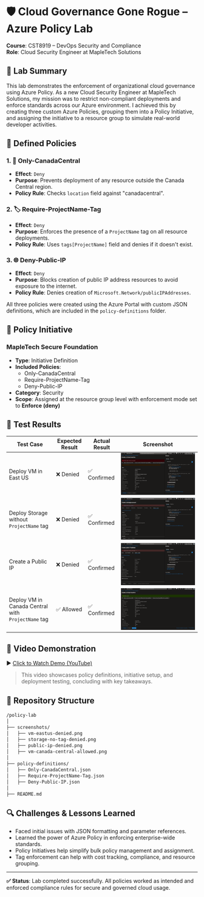 
# 🛡️ Cloud Governance Gone Rogue – Azure Policy Lab

**Course**: CST8919 – DevOps Security and Compliance  
**Role**: Cloud Security Engineer at MapleTech Solutions

## 📝 Lab Summary

This lab demonstrates the enforcement of organizational cloud governance using Azure Policy. As a new Cloud Security Engineer at MapleTech Solutions, my mission was to restrict non-compliant deployments and enforce standards across our Azure environment. I achieved this by creating three custom Azure Policies, grouping them into a Policy Initiative, and assigning the initiative to a resource group to simulate real-world developer activities.

## 🚧 Defined Policies

### 1. 📍 Only-CanadaCentral
- **Effect**: `Deny`
- **Purpose**: Prevents deployment of any resource outside the Canada Central region.
- **Policy Rule**: Checks `location` field against "canadacentral".

### 2. 🏷️ Require-ProjectName-Tag
- **Effect**: `Deny`
- **Purpose**: Enforces the presence of a `ProjectName` tag on all resource deployments.
- **Policy Rule**: Uses `tags[ProjectName]` field and denies if it doesn't exist.

### 3. 🌐 Deny-Public-IP
- **Effect**: `Deny`
- **Purpose**: Blocks creation of public IP address resources to avoid exposure to the internet.
- **Policy Rule**: Denies creation of `Microsoft.Network/publicIPAddresses`.

All three policies were created using the Azure Portal with custom JSON definitions, which are included in the `policy-definitions` folder.

## 🧵 Policy Initiative

### MapleTech Secure Foundation
- **Type**: Initiative Definition
- **Included Policies**:
  - Only-CanadaCentral
  - Require-ProjectName-Tag
  - Deny-Public-IP
- **Category**: Security
- **Scope**: Assigned at the resource group level with enforcement mode set to **Enforce (deny)**

## 🧪 Test Results

| Test Case                                        | Expected Result | Actual Result | Screenshot                |
|--------------------------------------------------|------------------|----------------|---------------------------|
| Deploy VM in East US                             | ❌ Denied         | ✅ Confirmed    | ![VM East US](screenshots/US-not-allowed.png) |
| Deploy Storage without `ProjectName` tag         | ❌ Denied         | ✅ Confirmed    | ![No Tag](screenshots/noTag.png) |
| Create a Public IP                               | ❌ Denied         | ✅ Confirmed    | ![Public IP](screenshots/publicIP-notallowed.png) |
| Deploy VM in Canada Central with `ProjectName` tag | ✅ Allowed        | ✅ Confirmed    | ![Valid VM](screenshots/Canada-allowed.png) |

## 🎥 Video Demonstration

▶️ [Click to Watch Demo (YouTube)](https://youtu.be/BH6m8XWg_z0)

> This video showcases policy definitions, initiative setup, and deployment testing, concluding with key takeaways.

## 📁 Repository Structure

```
/policy-lab
│
├── screenshots/
│   ├── vm-eastus-denied.png
│   ├── storage-no-tag-denied.png
│   ├── public-ip-denied.png
│   ├── vm-canada-central-allowed.png
│
├── policy-definitions/
│   ├── Only-CanadaCentral.json
│   ├── Require-ProjectName-Tag.json
│   ├── Deny-Public-IP.json
│
├── README.md
```

## 🔍 Challenges & Lessons Learned

- Faced initial issues with JSON formatting and parameter references.
- Learned the power of Azure Policy in enforcing enterprise-wide standards.
- Policy Initiatives help simplify bulk policy management and assignment.
- Tag enforcement can help with cost tracking, compliance, and resource grouping.

---

**✅ Status**: Lab completed successfully. All policies worked as intended and enforced compliance rules for secure and governed cloud usage.
